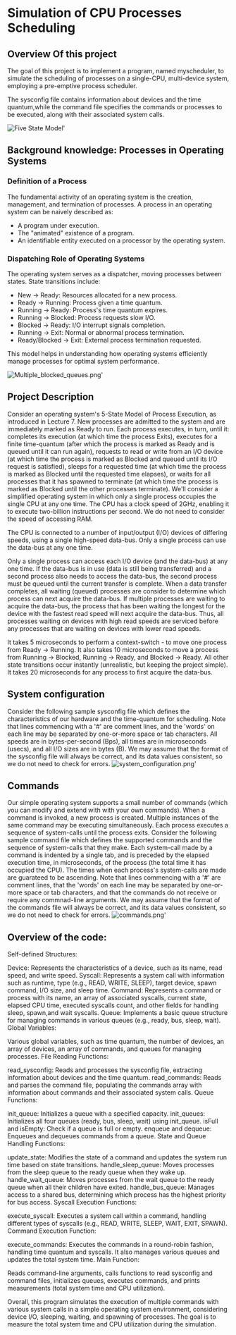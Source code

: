 # Simulation of CPU Processes Scheduling


## Overview Of this project

The goal of this project is to implement a program, named myscheduler, to simulate the scheduling of processes on a single-CPU, multi-device system, employing a pre-emptive process scheduler.

The sysconfig file contains information about devices and the time quantum,while the command file specifies the commands or processes to be executed, along with their associated system calls.

<img src="image/Five_state.png" alt="Five State Model" />'


## Background knowledge: Processes in Operating Systems

### Definition of a Process
The fundamental activity of an operating system is the creation, management, and termination of processes.
A process in an operating system can be naively described as:
- A program under execution.
- The "animated" existence of a program.
- An identifiable entity executed on a processor by the operating system.

### Dispatching Role of Operating Systems

The operating system serves as a dispatcher, moving processes between states. State transitions include:
- New → Ready: Resources allocated for a new process.
- Ready → Running: Process given a time quantum.
- Running → Ready: Process's time quantum expires.
- Running → Blocked: Process requests slow I/O.
- Blocked → Ready: I/O interrupt signals completion.
- Running → Exit: Normal or abnormal process termination.
- Ready/Blocked → Exit: External process termination requested.

This model helps in understanding how operating systems efficiently manage processes for optimal system performance.

<img src="image/multiple_blocked_queues.png" alt="Multiple_blocked_queues.png" />'

## Project  Description

Consider an operating system's 5-State Model of Process Execution, as introduced in Lecture 7. New processes are admitted to the system and are immediately marked as Ready to run. Each process executes, in turn, until it:
completes its execution (at which time the process Exits),
executes for a finite time-quantum (after which the process is marked as Ready and is queued until it can run again),
requests to read or write from an I/O device (at which time the process is marked as Blocked and queued until its I/O request is satisfied),
sleeps for a requested time (at which time the process is marked as Blocked until the requested time elapses), or
waits for all processes that it has spawned to terminate (at which time the process is marked as Blocked until the other processes terminate).
We'll consider a simplified operating system in which only a single process occupies the single CPU at any one time. The CPU has a clock speed of 2GHz, enabling it to execute two-billion instructions per second. We do not need to consider the speed of accessing RAM.

The CPU is connected to a number of input/output (I/O) devices of differing speeds, using a single high-speed data-bus. Only a single process can use the data-bus at any one time.

Only a single process can access each I/O device (and the data-bus) at any one time. If the data-bus is in use (data is still being transferred) and a second process also needs to access the data-bus, the second process must be queued until the current transfer is complete. When a data transfer completes, all waiting (queued) processes are consider to determine which process can next acquire the data-bus. If multiple processes are waiting to acquire the data-bus, the process that has been waiting the longest for the device with the fastest read speed will next acquire the data-bus. Thus, all processes waiting on devices with high read speeds are serviced before any processes that are waiting on devices with lower read speeds.

It takes 5 microseconds to perform a context-switch - to move one process from Ready → Running.
It also takes 10 microseconds to move a process from Running → Blocked, Running → Ready, and Blocked → Ready.
All other state transitions occur instantly (unrealistic, but keeping the project simple).
It takes 20 microseconds for any process to first acquire the data-bus.

## System configuration
Consider the following sample sysconfig file which defines the characteristics of our hardware and the time-quantum for scheduling. Note that lines commencing with a '#' are comment lines, and the 'words' on each line may be separated by one-or-more space or tab characters. All speeds are in bytes-per-second (Bps), all times are in microseconds (usecs), and all I/O sizes are in bytes (B). We may assume that the format of the sysconfig file will always be correct, and its data values consistent, so we do not need to check for errors.
<img src="image/system_configuration.png" alt="system_configuration.png" />'
## Commands
Our simple operating system supports a small number of commands (which you can modify and extend with with your own commands). When a command is invoked, a new process is created. Multiple instances of the same command may be executing simultaneously. Each process executes a sequence of system-calls until the process exits.
Consider the following sample command file which defines the supported commands and the sequence of system-calls that they make. Each system-call made by a command is indented by a single tab, and is preceded by the elapsed execution time, in microseconds, of the process (the total time it has occupied the CPU). The times when each process's system-calls are made are guarateed to be ascending. Note that lines commencing with a '#' are comment lines, that the 'words' on each line may be separated by one-or-more space or tab characters, and that the commands do not receive or require any commnad-line arguments. We may assume that the format of the commands file will always be correct, and its data values consistent, so we do not need to check for errors.
<img src="image/commands.png" alt="commands.png" />'

## Overview of the code:

Self-defined Structures:

Device: Represents the characteristics of a device, such as its name, read speed, and write speed.
Syscall: Represents a system call with information such as runtime, type (e.g., READ, WRITE, SLEEP), target device, spawn command, I/O size, and sleep time.
Command: Represents a command or process with its name, an array of associated syscalls, current state, elapsed CPU time, executed syscalls count, and other fields for handling sleep, spawn,and wait syscalls.
Queue: Implements a basic queue structure for managing commands in various queues (e.g., ready, bus, sleep, wait).
Global Variables:

Various global variables, such as time quantum, the number of devices, an array of devices, an array of commands, and queues for managing processes.
File Reading Functions:

read_sysconfig: Reads and processes the sysconfig file, extracting information about devices and the time quantum.
read_commands: Reads and parses the command file, populating the commands array with information about commands and their associated system calls.
Queue Functions:

init_queue: Initializes a queue with a specified capacity.
init_queues: Initializes all four queues (ready, bus, sleep, wait) using init_queue.
isFull and isEmpty: Check if a queue is full or empty.
enqueue and dequeue: Enqueues and dequeues commands from a queue.
State and Queue Handling Functions:

update_state: Modifies the state of a command and updates the system run time based on state transitions.
handle_sleep_queue: Moves processes from the sleep queue to the ready queue when they wake up.
handle_wait_queue: Moves processes from the wait queue to the ready queue when all their children have exited.
handle_bus_queue: Manages access to a shared bus, determining which process has the highest priority for bus access.
Syscall Execution Functions:

execute_syscall: Executes a system call within a command, handling different types of syscalls (e.g., READ, WRITE, SLEEP, WAIT, EXIT, SPAWN).
Command Execution Function:

execute_commands: Executes the commands in a round-robin fashion, handling time quantum and syscalls. It also manages various queues and updates the total system time.
Main Function:

Reads command-line arguments, calls functions to read sysconfig and command files, initializes queues, executes commands, and prints measurements (total system time and CPU utilization).

Overall, this program simulates the execution of multiple commands with various system calls in a simple operating system environment, considering device I/O, sleeping, waiting, and spawning of processes. 
The goal is to measure the total system time and CPU utilization during the simulation.
